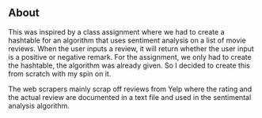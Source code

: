 ## About

This was inspired by a class assignment where we had to create a hashtable for an algorithm that uses sentiment analysis on a list of movie reviews. When the user inputs a review, it will return whether the user input is a positive or negative remark. For the assignment, we only had to create the hashtable, the algorithm was already given. So I decided to create this from scratch with my spin on it. 

The web scrapers mainly scrap off reviews from Yelp where the rating and the actual review are documented in a text file and used in the sentimental analysis algorithm. 
